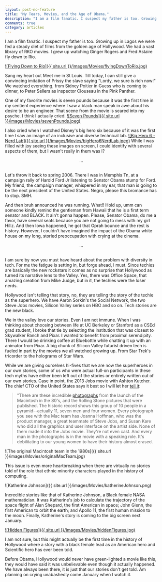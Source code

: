 ```yaml
---
layout: post-no-feature
title: "My Tears, Movies, and the Age of Obama."
description: "I am a film fanatic. I suspect my father is too. Growing up in Lagos we were fed a steady diet of films from the golden age of Hollywood."
comments: true
category: articles
---
```



I am a film fanatic. I suspect my father is too. Growing up in Lagos we were fed a steady diet of films from the golden age of Hollywood. We had a vast library of RKO movies. I grew up watching Ginger Rogers and Fred Astaire fly down to Rio.

[![Flying Down to Rio]({{ site.url }}/images/Movies/flyingDownToRio.jpg)](http://www.youtube.com/watch?v=pVpFBoj-zeY)


Sang my heart out Meet me in St Louis. Till today, I can still give a convincing imitation of Prissy the slave saying "Lordy, we sure is rich now!" We watched everything, from Sidney Poitier in Guess who is coming to dinner, to Peter Sellers as inspector Clouseau in the Pink Panther.

One of my favorite movies is seven pounds because it was the first time in my sentient experience where I saw a black man speak in awe about his desire to be an engineer. That scene from the movie is seared into my psyche. I think I actually cried.
[![Seven Pounds]({{ site.url }}/images/Movies/sevenPounds.jpeg)](http://www.youtube.com/watch?v=MwrtEI-fcmM)

I also cried when I watched Disney's big hero six because of it was the first time I saw an image of an inclusive and diverse technical lab.
[![Big Hero 6 - Nerd Lab]({{ site.url }}/images/Movies/bigHero6NerdLab.jpeg)](http://www.youtube.com/watch?v=GzOroyFxUj0)
While I was filled with joy seeing these images on screen, I could identify with several aspects of them, but I wasn't really in them was I?

<center> ... </center>
<br/>

Let's throw it back to spring 2006. There I was in Memphis Tn, at a campaign rally of Harold Ford Jr listening to Senator Obama stump for Ford. My friend, the campaign manager, whispered in my ear, that man is going to be the next president of the United States. Negro, please this bromance has to stop. SMH.

And then bruh announced he was running. What!! Hold up, umm can someone kindly remind the gentleman from Hawaii that he is a first term senator and BLACK. It ain't gonna happen. Please, Senator Obama, do me a favor, have several seats because you are not going to mess with my girl Hillz. And then Iowa happened, he got that Oprah bounce and the rest is history. However, I couldn't have imagined the impact of the Obama white house on my long, storied preoccupation with crying at the cinema.

<center> ... </center>
<br/>

I am sure by now you must have heard about the problem with diversity in tech. For me the fatigue is setting in, but forge ahead, I must.  Since techies are basically the new rockstars it comes as no surprise that Hollywood as turned its narrative lens to the Valley. Yes, there was Office Space, that amazing creation from Mike Judge, but in it, the techies were the loser nerds.

Hollywood isn't telling that story, no, they are telling the story of the techie as the superhero. We have Aaron Sorkin's the Social Network, the two Steve Jobs movies, Silicon Valley series on HBO and so on. Tech stories are the new black.

We in the valley love our stories. Even I am not immune. When I was thinking about choosing between life at UC Berkeley or Stanford as a CSEd grad student, I broke that tie by selecting the institution that was closest to Skywalker Ranch and Pixar. I wanted to benefit from proximal serendipity. There I would be drinking coffee at Bluebottle while chatting it up with an animator from Pixar. A big chunk of Silicon Valley futurist driven tech is fueled in part by the movies we all watched growing up. From Star Trek's tricorder to the holograms of Star Wars.

While we are giving ourselves hi-fives that we are now the superheroes in our own stories, some of us who were actual full-on participants in these tech myths have either been left out of the stories or entirely written out of our own stories. Case in point, the 2013 Jobs movie with Ashton Kutcher. The chief CTO of the United States says it best so I will let her [tell it](https://www.facebook.com/CharlieRose/videos/10153649814747923/):

>"There are these incredible [photographs][1] from the launch of the Macintosh in the 80's, and the Rolling Stone pictures that were published. The historic record shows this group of 10 people in a pyramid--actually 11, seven men and four women. Every photograph you see with the Mac team has Joanna Hoffman, who was the product manager, a great teammate of Steve Jobs, and Susan Kare who did all the graphics and user interface on the artist side. None of them made it into the Jobs movie. They're not even cast. And every man in the photographs is in the movie with a speaking role. It's debilitating to our young women to have their history almost erased.

[1]: http://www.folklore.org/images/Macintosh/gallery/pyramid.jpg        "photographs"



![The original Macintosh team in the 1980s]({{ site.url }}/images/Movies/originalMacTeam.jpg)

This issue is even more heartbreaking when there are virtually no stories told of the role that ethnic minority characters played in the history of computing.

![Katherine Johnson]({{ site.url }}/images/Movies/katherineJohnson.png)

 Incredible stories like that of Katherine Johnson, a Black female NASA mathematician. It was Katherine's job to calculate the trajectory of the space flight of Alan Shepard, the first American in space; John Glenn, the first American to orbit the earth; and Apollo 11, the first human mission to the moon. Finally, Katherine's story is coming to the big screen next January.


[![Hidden Figures]({{ site.url }}/images/Movies/hiddenFigures.jpg)](http://www.youtube.com/watch?v=RK8xHq6dfAo)


I am not sure, but this might actually be the first time in the history of Hollywood where a story with a black female lead as an American hero and Scientific hero has ever been told.

Before Obama, Hollywood would never have green-lighted a movie like this, they would have said it was unbelievable even though it actually happened. We have always been there, it is just that our stories don't get told. Am planning on crying unabashedly come January when I watch it.
